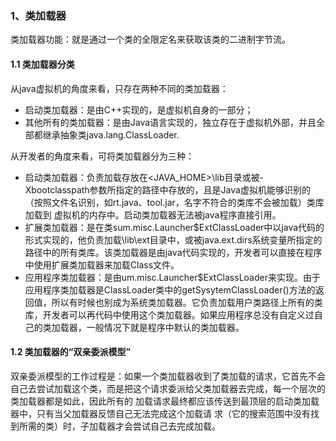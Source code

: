 ### 1、类加载器

类加载器功能：就是通过一个类的全限定名来获取该类的二进制字节流。

#### 1.1 类加载器分类

从java虚拟机的角度来看，只存在两种不同的类加载器：

- 启动类加载器：是由C++实现的，是虚拟机自身的一部分；
- 其他所有的类加载器：是由Java语言实现的，独立存在于虚拟机外部，并且全部都继承抽象类java.lang.ClassLoader.

从开发者的角度来看，可将类加载器分为三种：

- 启动类加载器：负责加载存放在<JAVA_HOME>\lib目录或被-Xbootclasspath参数所指定的路径中存放的，且是Java虚拟机能够识别的（按照文件名识别，如rt.java、tool.jar，名字不符合的类库不会被加载）类库加载到 虚拟机的内存中。启动类加载器无法被java程序直接引用。
- 扩展类加载器：是在类sum.misc.Launcher$ExtClassLoader中以java代码的形式实现的，他负责加载<java-home>\lib\ext目录中，或被java.ext.dirs系统变量所指定的路径中的所有类库。该类加载器是由java代码实现的，开发者可以直接在程序中使用扩展类加载器来加载Class文件。
- 应用程序类加载器：是由um.misc.Launcher$ExtClassLoader来实现。由于应用程序类加载器是ClassLoader类中的getSysytemClassLoader()方法的返回值，所以有时候也别成为系统类加载器。它负责加载用户类路径上所有的类库，开发者可以再代码中使用这个类加载器。如果应用程序总没有自定义过自己的类加载器，一般情况下就是程序中默认的类加载器。

#### 1.2 类加载器的“双亲委派模型”



双亲委派模型的工作过程是：如果一个类加载器收到了类加载的请求，它首先不会自己去尝试加载这个类，而是把这个请求委派给父类加载器去完成，每一个层次的类加载器都是如此，因此所有的 加载请求最终都应该传送到最顶层的启动类加载器中，只有当父加载器反馈自己无法完成这个加载请 求（它的搜索范围中没有找到所需的类）时，子加载器才会尝试自己去完成加载。

